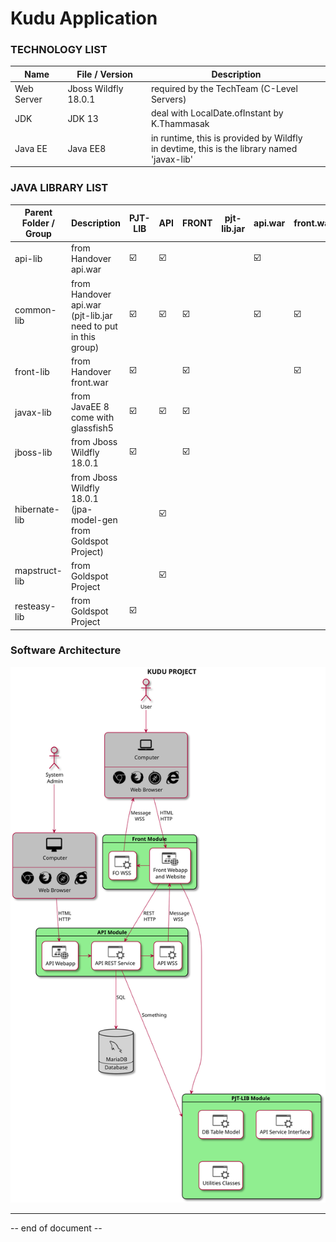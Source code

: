 # Kudu Application



### TECHNOLOGY LIST

| Name       | File / Version       | Description                                                  |
| ---------- | -------------------- | ------------------------------------------------------------ |
| Web Server | Jboss Wildfly 18.0.1 | required by the TechTeam (C-Level Servers)                   |
| JDK        | JDK 13               | deal with LocalDate.ofInstant by K.Thammasak                 |
| Java EE    | Java EE8             | in runtime, this is provided by Wildfly<br />in devtime, this is the library named 'javax-lib' |



### JAVA LIBRARY LIST

| Parent Folder / Group | Description                                                  | PJT-LIB                 | API                     | FRONT                   | pjt-lib.jar | api.war                 | front.war               |
| --------------------- | ------------------------------------------------------------ | ----------------------- | ----------------------- | ----------------------- | ----------- | ----------------------- | ----------------------- |
| api-lib               | from Handover api.war                                        | :ballot_box_with_check: | :ballot_box_with_check: |                         |             | :ballot_box_with_check: |                         |
| common-lib            | from Handover api.war<br />(pjt-lib.jar need to put in this group) | :ballot_box_with_check: | :ballot_box_with_check: | :ballot_box_with_check: |             | :ballot_box_with_check: | :ballot_box_with_check: |
| front-lib             | from Handover front.war                                      | :ballot_box_with_check: |                         | :ballot_box_with_check: |             |                         | :ballot_box_with_check: |
| javax-lib             | from JavaEE 8 come with glassfish5                           | :ballot_box_with_check: | :ballot_box_with_check: | :ballot_box_with_check: |             |                         |                         |
| jboss-lib             | from Jboss Wildfly 18.0.1                                    | :ballot_box_with_check: |                         | :ballot_box_with_check: |             |                         |                         |
| hibernate-lib         | from Jboss Wildfly 18.0.1<br />(jpa-model-gen from Goldspot Project) |                         | :ballot_box_with_check: |                         |             |                         |                         |
| mapstruct-lib         | from Goldspot Project                                        |                         | :ballot_box_with_check: |                         |             |                         |                         |
| resteasy-lib          | from Goldspot Project                                        | :ballot_box_with_check: |                         |                         |             |                         |                         |



### Software Architecture

![Software_Architecture](assets/Software_Architecture.svg)

----

-- end of document --